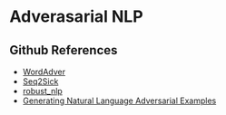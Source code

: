 # Adverasarial NLP

## Github References
- [WordAdver](https://github.com/AnyiRao/WordAdver)
- [Seq2Sick](https://github.com/cmhcbb/Seq2Sick)
- [robust_nlp](https://github.com/alankarj/robust_nlp)
- [Generating Natural Language Adversarial Examples](https://github.com/nesl/nlp_adversarial_examples)

